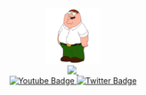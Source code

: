 <div id="header" align="center">
  <img src="/Media/Main.jpg" width="100px"/>
  <div id="badges">
    <a href="https://discord.com/invite/bS6bpgmY5C">
      <img src="https://img.shields.io/discord/975679626435252245?color=%234d5bf1&label=Discord&style=for-the-badge" width="100px"/>
    </a>
    <a href="your-linkedin-URL">
      <img src="https://komarev.com/ghpvc/?username=laursenx&style=for-the-badge&color=blue" width="100px" alt=""/>
    </a>
  </div>
  <div id="badges">
    <a href="your-youtube-URL">
      <img src="https://img.shields.io/badge/YouTube-red?style=for-the-badge&logo=youtube&logoColor=white" width="100px" alt="Youtube Badge"/>
    </a>
    <a href="your-twitter-URL">
      <img src="https://img.shields.io/badge/Twitter-blue?style=for-the-badge&logo=twitter&logoColor=white" width="100px" alt="Twitter Badge"/>
    </a>
  </div>
</div>
